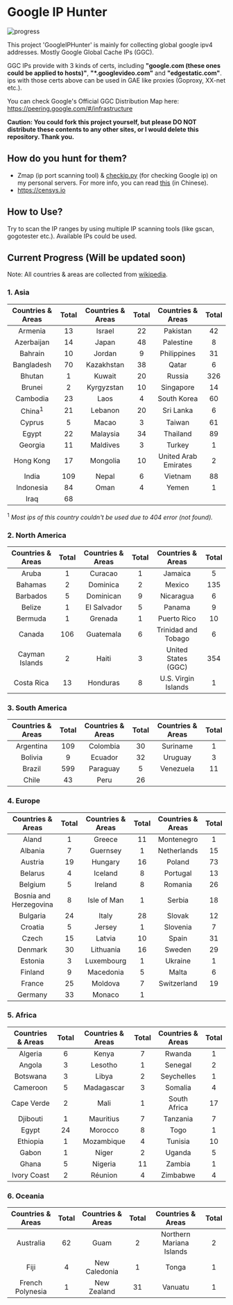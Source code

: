 # Google IP Hunter

![progress](http://progressed.io/bar/100?title=progress)

This project 'GoogleIPHunter' is mainly for collecting global google ipv4 addresses. Mostly Google Global Cache IPs (GGC).

GGC IPs provide with 3 kinds of certs, including **"google.com (these ones could be applied to hosts)"**, **"*.googlevideo.com"** and **"edgestatic.com"**. ips with those certs above can be used in GAE like proxies (Goproxy, XX-net etc.).

You can check Google's Official GGC Distribution Map here: https://peering.google.com/#/infrastructure

**Caution: You could fork this project yourself, but please DO NOT distribute these contents to any other sites, or I would delete this repository. Thank you.**

## How do you hunt for them?

  - Zmap (ip port scanning tool) & [checkip.py](https://github.com/xyuanmu/checkiptools) (for checking Google ip) on my personal servers. For more info, you can read [this](https://blog.sairai.bid/2018/06/zmap-checkip/) (in Chinese).
  - https://censys.io

## How to Use?

Try to scan the IP ranges by using multiple IP scanning tools (like gscan, gogotester etc.). Available IPs could be used.

## Current Progress (Will be updated soon)

Note: All countries & areas are collected from [wikipedia](https://en.wikipedia.org/wiki/List_of_sovereign_states_and_dependent_territories_by_continent).

### 1. Asia

| Countries & Areas | Total | Countries & Areas | Total | Countries & Areas | Total |
| :---: | :---: | :---: | :---: | :---: | :---: |
| Armenia		| 13 | Israel		| 22 | Pakistan			| 42 |
| Azerbaijan		| 14 | Japan		| 48 | Palestine		| 8  |
| Bahrain		| 10 | Jordan		|  9 | Philippines		| 31 |
| Bangladesh		| 70 | Kazakhstan	| 38 | Qatar			|  6 |
| Bhutan		|  1 | Kuwait		| 20 | Russia			| 326 |
| Brunei		|  2 | Kyrgyzstan	| 10 | Singapore		| 14 |
| Cambodia		| 23 | Laos		|  4 | South Korea		| 60 |
| China<sup>1</sup>	| 21 | Lebanon		| 20 | Sri Lanka		|  6 |
| Cyprus		| 5  | Macao		|  3 | Taiwan			| 61 |
| Egypt			| 22 | Malaysia		| 34 | Thailand			| 89 |
| Georgia		| 11 | Maldives		|  3 | Turkey			|  1 |
| Hong Kong		| 17 | Mongolia		| 10 | United Arab Emirates	 | 2 |
| India			| 109 | Nepal		|  6 | Vietnam			| 88 |
| Indonesia		| 84 | Oman		|  4 | Yemen			|  1 |
| Iraq			| 68 |

<sup>1</sup> *Most ips of this country couldn't be used due to 404 error (not found).*

### 2. North America

| Countries & Areas | Total | Countries & Areas | Total | Countries & Areas | Total |
| :---: | :---: | :---: | :---: | :---: | :---: |
| Aruba		| 1 | Curacao		| 1 | Jamaica		 | 5 |
| Bahamas	| 2 | Dominica		| 2 | Mexico		 | 135 |
| Barbados	| 5 | Dominican		| 9 | Nicaragua		 | 6 |
| Belize	| 1 | EI Salvador	| 5 | Panama		 | 9 |
| Bermuda	| 1 | Grenada		| 1 | Puerto Rico	 | 10 |
| Canada	| 106 | Guatemala	| 6 | Trinidad and Tobago| 6 |
| Cayman Islands| 2 | Haiti		| 3 | United States (GGC)| 354 |
| Costa Rica	| 13 | Honduras		| 8 | U.S. Virgin Islands| 1 |

### 3. South America

| Countries & Areas | Total | Countries & Areas | Total | Countries & Areas | Total |
| :---: | :---: | :---: | :---: | :---: | :---: |
| Argentina	| 109 | Colombia	| 30 | Suriname	| 1 |
| Bolivia	| 9 | Ecuador		| 32 | Uruguay	| 3 |
| Brazil	| 599 | Paraguay	| 5 | Venezuela	| 11 |
| Chile		| 43 | Peru		| 26 |

### 4. Europe

| Countries & Areas | Total | Countries & Areas | Total | Countries & Areas | Total |
| :---: | :---: | :---: | :---: | :---: | :---: |
| Aland			| 1 | Greece	| 11 | Montenegro	| 1 |
| Albania		| 7 | Guernsey	| 1 | Netherlands	| 15 |
| Austria		| 19 | Hungary	| 16 | Poland		| 73 |
| Belarus		| 4 | Iceland	| 8 | Portugal		| 13 |
| Belgium		| 5 | Ireland	| 8 | Romania		| 26 |
| Bosnia and Herzegovina		| 8 | Isle of Man	| 1 | Serbia		| 18 |
| Bulgaria		| 24 | Italy	| 28 | Slovak		| 12 |
| Croatia	| 5 | Jersey		| 1 | Slovenia		| 7 |
| Czech		| 15 | Latvia		| 10 | Spain		| 31 |
| Denmark		| 30 | Lithuania	| 16 | Sweden	| 29 |
| Estonia		| 3 | Luxembourg	| 1 | Ukraine	| 1 |
| Finland		| 9 | Macedonia		| 5 | Malta		| 6 |
| France		| 25 | Moldova		| 7 | Switzerland	| 19 |
| Germany		| 33 | Monaco		| 1 |

### 5. Africa
| Countries & Areas | Total | Countries & Areas | Total | Countries & Areas | Total |
| :---: | :---: | :---: | :---: | :---: | :---: |
| Algeria		| 6 | Kenya		| 7 | Rwanda	| 1 |
| Angola		| 3 | Lesotho	| 1 | Senegal	| 2 |
| Botswana		| 3 | Libya		| 2 | Seychelles| 1 |
| Cameroon		| 5 | Madagascar| 3 | Somalia	| 4 |
| Cape Verde	| 2 | Mali		| 1 | South Africa	| 17 |
| Djibouti		| 1 | Mauritius	| 7 | Tanzania	| 7 |
| Egypt			| 24 | Morocco	| 8 | Togo		| 1 |
| Ethiopia		| 1 | Mozambique| 4 | Tunisia	| 10 |
| Gabon			| 1 | Niger		| 2 | Uganda	| 5 |
| Ghana			| 5 | Nigeria	| 11 | Zambia	| 1 |
| Ivory Coast	| 2 | Réunion	| 4 | Zimbabwe	| 4 |

### 6. Oceania
| Countries & Areas | Total | Countries & Areas | Total | Countries & Areas | Total |
| :---: | :---: | :---: | :---: | :---: | :---: |
| Australia		| 62 | Guam		| 2 | Northern Mariana Islands	| 2 |
| Fiji			| 4 | New Caledonia	| 1 | Tonga		| 1 |
| French Polynesia | 1 | New Zealand | 31 | Vanuatu	| 1 |
